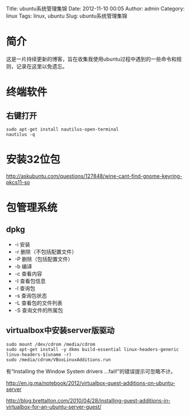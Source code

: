 Title: ubuntu系统管理集锦
Date: 2012-11-10 00:05
Author: admin
Category: linux
Tags: linux, ubuntu
Slug: ubuntu系统管理集锦

简介
====

这是一片持续更新的博客，旨在收集我使用ubuntu过程中遇到的一些命令和规则，记录在这里以免遗忘。

终端软件
========

右键打开
--------

    sudo apt-get install nautilus-open-terminal
    nautilus -q

安装32位包
==========

<http://askubuntu.com/questions/127848/wine-cant-find-gnome-keyring-pkcs11-so>

包管理系统
==========

dpkg
----

-   -i 安装
-   -r 删除（不包括配置文件）
-   -P 删除（包括配置文件）
-   -b 编译
-   -c 查看内容
-   -I 查看包信息
-   -l 查询包
-   -s 查询包状态
-   -L 查看包的文件列表
-   -S 查询文件的所属包

virtualbox中安装server版驱动
----------------------------

    sudo mount /dev/cdrom /media/cdrom
    sudo apt-get install -y dkms build-essential linux-headers-generic linux-headers-$(uname -r)
    sudo /media/cdrom/VBoxLinuxAdditions.run

有“Installing the Window System drivers ...fail!”的错误提示可忽略不计。

<http://en.ig.ma/notebook/2012/virtualbox-guest-additions-on-ubuntu-server>

<http://blog.brettalton.com/2010/04/28/installing-guest-additions-in-virtualbox-for-an-ubuntu-server-guest/>
